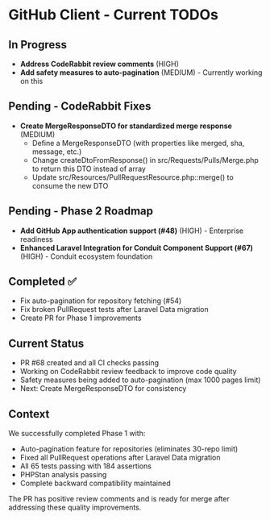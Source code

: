# GitHub Client - Current TODOs

## In Progress
- **Address CodeRabbit review comments** (HIGH)
- **Add safety measures to auto-pagination** (MEDIUM) - Currently working on this

## Pending - CodeRabbit Fixes
- **Create MergeResponseDTO for standardized merge response** (MEDIUM)
  - Define a MergeResponseDTO (with properties like merged, sha, message, etc.)
  - Change createDtoFromResponse() in src/Requests/Pulls/Merge.php to return this DTO instead of array
  - Update src/Resources/PullRequestResource.php::merge() to consume the new DTO

## Pending - Phase 2 Roadmap
- **Add GitHub App authentication support (#48)** (HIGH) - Enterprise readiness
- **Enhanced Laravel Integration for Conduit Component Support (#67)** (HIGH) - Conduit ecosystem foundation

## Completed ✅
- Fix auto-pagination for repository fetching (#54)
- Fix broken PullRequest tests after Laravel Data migration
- Create PR for Phase 1 improvements

## Current Status
- PR #68 created and all CI checks passing
- Working on CodeRabbit review feedback to improve code quality
- Safety measures being added to auto-pagination (max 1000 pages limit)
- Next: Create MergeResponseDTO for consistency

## Context
We successfully completed Phase 1 with:
- Auto-pagination feature for repositories (eliminates 30-repo limit)
- Fixed all PullRequest operations after Laravel Data migration
- All 65 tests passing with 184 assertions
- PHPStan analysis passing
- Complete backward compatibility maintained

The PR has positive review comments and is ready for merge after addressing these quality improvements.